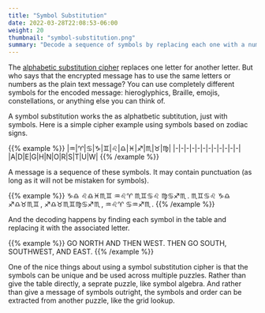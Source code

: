 ```yaml
---
title: "Symbol Substitution"
date: 2022-03-28T22:08:53-06:00
weight: 20
thumbnail: "symbol-substitution.png"
summary: "Decode a sequence of symbols by replacing each one with a number or letter."
---
```


The [alphabetic substitution cipher] replaces one letter for another
letter. But who says that the encrypted message has to use the same letters
or numbers as the plain text message? You can use completely different
symbols for the encoded message: hieroglyphics, Braille, emojis,
constellations, or anything else you can think of.

A symbol substitution works the as alphatbetic subtitution, just with
symbols. Here is a simple cipher example using symbols based on zodiac
signs.

{{% example %}}
|♒|♈|♋|♑|♊|♌|♎|♓|♐|♏|♉|♍|
|-|-|-|-|-|-|-|-|-|-|-|-|
|A|D|E|G|H|N|O|R|S|T|U|W|
{{% /example %}}

A message is a sequence of these symbols. It may contain punctuation (as
long as it will not be mistaken for symbols).

{{% example %}}
♑♎ ♌♎♓♏♊ ♒♌♈ ♏♊♋♌ ♍♋♐♏&#8239;. ♏♊♋♌ ♑♎
♐♎♉♏♊&#8239;, ♐♎♉♏♊♍♋♐♏&#8239;, ♒♌♈ ♋♒♐♏&#8239;.
{{% /example %}}

And the decoding happens by finding each symbol in the table and replacing
it with the associated letter.

{{% example %}}
GO NORTH AND THEN WEST. THEN GO SOUTH, SOUTHWEST, AND EAST.
{{% /example %}}

One of the nice things about using a symbol substitution cipher is that the
symbols can be unique and be used across multiple puzzles. Rather than give
the table directly, a seprate puzzle, like symbol algebra. And rather than
give a message of symbols outright, the symbols and order can be extracted
from another puzzle, like the grid lookup.


[alphabetic substitution cipher]: ../alphabetic-substitution/

